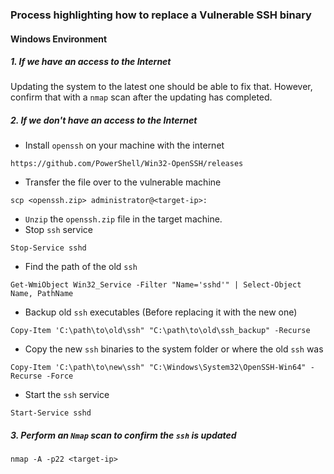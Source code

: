### Process highlighting how to replace a Vulnerable SSH binary
#### Windows Environment
##### 1. If we have an access to the Internet
Updating the system to the latest one should be able to fix that. However, confirm that with a `nmap` scan after the updating has completed.

##### 2. If we don't have an access to the Internet
- Install `openssh` on your machine with the internet
```
https://github.com/PowerShell/Win32-OpenSSH/releases
```

- Transfer the file over to the vulnerable machine
```
scp <openssh.zip> administrator@<target-ip>:
```

- `Unzip` the `openssh.zip` file in the target machine.
- Stop `ssh` service
```
Stop-Service sshd
```

- Find the path of the old `ssh` 
```
Get-WmiObject Win32_Service -Filter "Name='sshd'" | Select-Object Name, PathName
```

- Backup old `ssh` executables (Before replacing it with the new one)
```
Copy-Item 'C:\path\to\old\ssh" "C:\path\to\old\ssh_backup" -Recurse
```

- Copy the new `ssh` binaries to the system folder or where the old `ssh` was
```
Copy-Item 'C:\path\to\new\ssh" "C:\Windows\System32\OpenSSH-Win64" -Recurse -Force
```

- Start the `ssh` service
```
Start-Service sshd
```

##### 3. Perform an `Nmap` scan to confirm the `ssh` is updated
```
nmap -A -p22 <target-ip>
```
